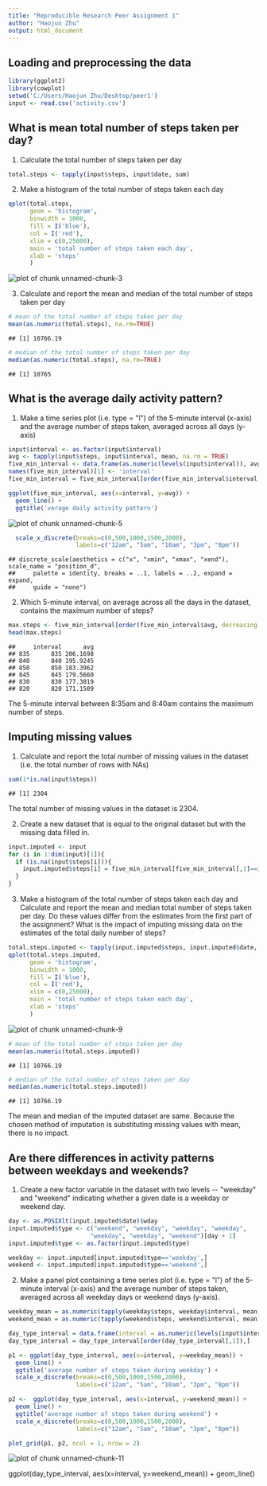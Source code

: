 ```yaml
---
title: "Reproducible Research Peer Assignment 1"
author: "Haojun Zhu"
output: html_document
---
```


## Loading and preprocessing the data


```r
library(ggplot2)
library(cowplot)
setwd('C:/Users/Haojun Zhu/Desktop/peer1')
input <- read.csv('activity.csv')
```

## What is mean total number of steps taken per day?

1. Calculate the total number of steps taken per day


```r
total.steps <- tapply(input$steps, input$date, sum)
```

2. Make a histogram of the total number of steps taken each day


```r
qplot(total.steps,
      geom = 'histogram',
      binwidth = 1000,
      fill = I('blue'),
      col = I('red'),
      xlim = c(0,25000),
      main = 'total number of steps taken each day',
      xlab = 'steps'
      )
```

![plot of chunk unnamed-chunk-3](figure/unnamed-chunk-3-1.png) 


3. Calculate and report the mean and median of the total number of steps taken per day


```r
# mean of the total number of steps taken per day
mean(as.numeric(total.steps), na.rm=TRUE)
```

```
## [1] 10766.19
```

```r
# median of the total number of steps taken per day
median(as.numeric(total.steps), na.rm=TRUE)
```

```
## [1] 10765
```

## What is the average daily activity pattern?

1. Make a time series plot (i.e. type = "l") of the 5-minute interval (x-axis) and the average number of steps taken, averaged across all days (y-axis)


```r
input$interval <- as.factor(input$interval)
avg <- tapply(input$steps, input$interval, mean, na.rm = TRUE)
five_min_interval <- data.frame(as.numeric(levels(input$interval)), avg)
names(five_min_interval)[1] <- 'interval'
five_min_interval = five_min_interval[order(five_min_interval$interval),]

ggplot(five_min_interval, aes(x=interval, y=avg)) +
  geom_line() + 
  ggtitle('verage daily activity pattern')
```

![plot of chunk unnamed-chunk-5](figure/unnamed-chunk-5-1.png) 

```r
  scale_x_discrete(breaks=c(0,500,1000,1500,2000),
                   labels=c("12am", "5am", "10am", "3pm", "8pm"))
```

```
## discrete_scale(aesthetics = c("x", "xmin", "xmax", "xend"), scale_name = "position_d", 
##     palette = identity, breaks = ..1, labels = ..2, expand = expand, 
##     guide = "none")
```


2. Which 5-minute interval, on average across all the days in the dataset, contains the maximum number of steps?


```r
max.steps <- five_min_interval[order(five_min_interval$avg, decreasing = TRUE),]
head(max.steps)
```

```
##     interval      avg
## 835      835 206.1698
## 840      840 195.9245
## 850      850 183.3962
## 845      845 179.5660
## 830      830 177.3019
## 820      820 171.1509
```

The 5-minute interval between 8:35am and 8:40am contains the maximum number of steps.

## Imputing missing values

1. Calculate and report the total number of missing values in the dataset (i.e. the total number of rows with NAs)


```r
sum(1*is.na(input$steps))
```

```
## [1] 2304
```

The total number of missing values in the dataset is 2304. 


2. Create a new dataset that is equal to the original dataset but with the missing data filled in.


```r
input.imputed <- input
for (i in 1:dim(input)[1]){
  if (is.na(input$steps[i])){
    input.imputed$steps[i] = five_min_interval[five_min_interval[,1]==input.imputed$interval[i],]$avg
  }
}
```


3. Make a histogram of the total number of steps taken each day and Calculate and report the mean and median total number of steps taken per day. Do these values differ from the estimates from the first part of the assignment? What is the impact of imputing missing data on the estimates of the total daily number of steps?


```r
total.steps.imputed <- tapply(input.imputed$steps, input.imputed$date, sum)
qplot(total.steps.imputed,
      geom = 'histogram',
      binwidth = 1000,
      fill = I('blue'),
      col = I('red'),
      xlim = c(0,25000),
      main = 'total number of steps taken each day',
      xlab = 'steps'
      )
```

![plot of chunk unnamed-chunk-9](figure/unnamed-chunk-9-1.png) 

```r
# mean of the total number of steps taken per day
mean(as.numeric(total.steps.imputed))
```

```
## [1] 10766.19
```

```r
# median of the total number of steps taken per day
median(as.numeric(total.steps.imputed))
```

```
## [1] 10766.19
```

The mean and median of the imputed dataset are same. Because the chosen method of imputation is substituting missing values with mean, there is no impact.


## Are there differences in activity patterns between weekdays and weekends?

1. Create a new factor variable in the dataset with two levels -- "weekday" and "weekend" indicating whether a given date is a weekday or weekend day.


```r
day <- as.POSIXlt(input.imputed$date)$wday
input.imputed$type <- c("weekend", "weekday", "weekday", "weekday", 
                       "weekday", "weekday", "weekend")[day + 1]
input.imputed$type <- as.factor(input.imputed$type)

weekday <- input.imputed[input.imputed$type=='weekday',]
weekend <- input.imputed[input.imputed$type=='weekend',]
```

2. Make a panel plot containing a time series plot (i.e. type = "l") of the 5-minute interval (x-axis) and the average number of steps taken, averaged across all weekday days or weekend days (y-axis).


```r
weekday_mean = as.numeric(tapply(weekday$steps, weekday$interval, mean))
weekend_mean = as.numeric(tapply(weekend$steps, weekend$interval, mean))

day_type_interval = data.frame(interval = as.numeric(levels(input$interval)), weekday_mean, weekend_mean)
day_type_interval = day_type_interval[order(day_type_interval[,1]),]

p1 <- ggplot(day_type_interval, aes(x=interval, y=weekday_mean)) +
  geom_line() +
  ggtitle('average number of steps taken during weekday') +
  scale_x_discrete(breaks=c(0,500,1000,1500,2000),
                   labels=c("12am", "5am", "10am", "3pm", "8pm"))

p2 <-  ggplot(day_type_interval, aes(x=interval, y=weekend_mean)) +
  geom_line() + 
  ggtitle('average number of steps taken during weekend') +
  scale_x_discrete(breaks=c(0,500,1000,1500,2000),
                   labels=c("12am", "5am", "10am", "3pm", "8pm"))

plot_grid(p1, p2, ncol = 1, nrow = 2)
```

![plot of chunk unnamed-chunk-11](figure/unnamed-chunk-11-1.png) 




ggplot(day_type_interval, aes(x=interval, y=weekend_mean)) +
  geom_line()

